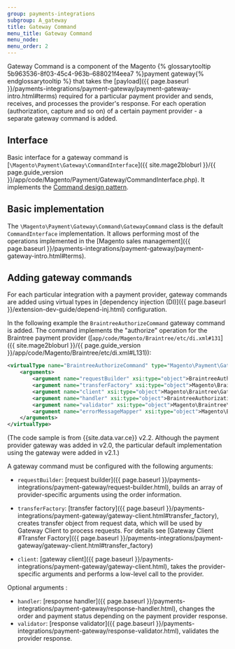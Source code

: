 ```yaml
---
group: payments-integrations
subgroup: A_gateway
title: Gateway Command
menu_title: Gateway Command 
menu_node: 
menu_order: 2 
---
```


Gateway Command is a component of the Magento {% glossarytooltip 5b963536-8f03-45c4-963b-688021f4eea7 %}payment gateway{% endglossarytooltip %} that takes the [payload]({{ page.baseurl }}/payments-integrations/payment-gateway/payment-gateway-intro.html#terms) required for a particular payment provider and sends, receives, and processes the provider's response. 
For each operation (authorization, capture and so on) of a certain payment provider - a separate gateway command is added.

## Interface

Basic interface for a gateway command is [`\Magento\Payment\Gateway\CommandInterface`]({{ site.mage2bloburl }}/{{ page.guide_version }}/app/code/Magento/Payment/Gateway/CommandInterface.php). It implements the [Command design pattern](http://designpatternsphp.readthedocs.io/en/latest/Behavioral/Command/README.html).

## Basic implementation

The `\Magento\Payment\Gateway\Command\GatewayCommand` class is the default `CommandInterface` implementation. It allows performing most of the operations implemented in the [Magento sales management]({{ page.baseurl }}/payments-integrations/payment-gateway/payment-gateway-intro.html#terms).

## Adding gateway commands

For each particular integration with a payment provider, gateway commands are added using virtual types in [dependency injection (DI)]({{ page.baseurl }}/extension-dev-guide/depend-inj.html) configuration.

In the following example the `BraintreeAuthorizeCommand` gateway command is added. The command implements the "authorize" operation for the Braintree payment provider ([`app/code/Magento/Braintree/etc/di.xml#131`]({{ site.mage2bloburl }}/{{ page.guide_version }}/app/code/Magento/Braintree/etc/di.xml#L131)):

```xml
<virtualType name="BraintreeAuthorizeCommand" type="Magento\Payment\Gateway\Command\GatewayCommand">
    <arguments>
        <argument name="requestBuilder" xsi:type="object">BraintreeAuthorizeRequest</argument>
        <argument name="transferFactory" xsi:type="object">Magento\Braintree\Gateway\Http\TransferFactory</argument>
        <argument name="client" xsi:type="object">Magento\Braintree\Gateway\Http\Client\TransactionSale</argument>
        <argument name="handler" xsi:type="object">BraintreeAuthorizationHandler</argument>
        <argument name="validator" xsi:type="object">Magento\Braintree\Gateway\Validator\ResponseValidator</argument>
        <argument name="errorMessageMapper" xsi:type="object">Magento\Braintree\Gateway\ErrorMapper\VirtualErrorMessageMapper</argument>
    </arguments>
</virtualType>
```

(The code sample is from {{site.data.var.ce}} v2.2. Although the payment provider gateway was added in v2.0, the particular default implementation using the gateway were added in v2.1.)

A gateway command must be configured with the following arguments:

* `requestBuilder`: [request builder]({{ page.baseurl }}/payments-integrations/payment-gateway/request-builder.html), builds an array of provider-specific arguments using the order information. 

* `transferFactory`: [transfer factory]({{ page.baseurl }}/payments-integrations/payment-gateway/gateway-client.html#transfer_factory), creates transfer object from request data, which will be used by Gateway Client to process requests. For details see [Gateway Client #Transfer Factory]({{ page.baseurl }}/payments-integrations/payment-gateway/gateway-client.html#transfer_factory)

* `client`: [gateway client]({{ page.baseurl }}/payments-integrations/payment-gateway/gateway-client.html), takes the provider-specific arguments and performs a low-level call to the provider.

Optional arguments :

* `handler`: [response handler]({{ page.baseurl }}/payments-integrations/payment-gateway/response-handler.html), changes the order and payment status depending on the payment provider response. 
* `validator`: [response validator]({{ page.baseurl }}/payments-integrations/payment-gateway/response-validator.html), validates the provider response.
